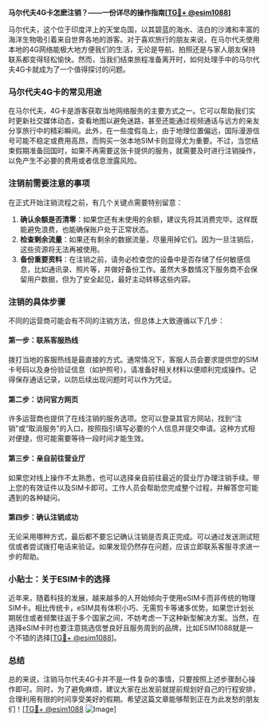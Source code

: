 **马尔代夫4G卡怎麽注销？——一份详尽的操作指南[[TG💪+ @esim1088](https://t.me/s/esim1088)]**

马尔代夫，这个位于印度洋上的天堂岛国，以其碧蓝的海水、洁白的沙滩和丰富的海洋生物吸引着来自世界各地的游客。对于喜欢旅行的朋友来说，在马尔代夫使用本地的4G网络能极大地方便我们的生活，无论是导航、拍照还是与家人朋友保持联系都变得轻松愉快。然而，当我们结束旅程准备离开时，如何处理手中的马尔代夫4G卡就成为了一个值得探讨的问题。

### 马尔代夫4G卡的常见用途

在马尔代夫，4G卡是游客获取当地网络服务的主要方式之一。它可以帮助我们实时更新社交媒体动态，查看地图以避免迷路，甚至还能通过视频通话与远方的亲友分享旅行中的精彩瞬间。此外，在一些度假岛上，由于地理位置偏远，国际漫游信号可能不稳定或费用高昂，而购买一张本地SIM卡则显得尤为重要。不过，当您结束假期准备回国时，如果不再需要这张卡提供的服务，就需要及时进行注销操作，以免产生不必要的费用或者信息泄露风险。

### 注销前需要注意的事项

在正式开始注销流程之前，有几个关键点需要特别留意：

1. **确认余额是否清零**：如果您还有未使用的余额，建议先将其消费完毕。这样既能避免浪费，也能确保账户处于正常状态。
2. **检查剩余流量**：如果还有剩余的数据流量，尽量用掉它们。因为一旦注销后，这些资源将无法再被使用。
3. **备份重要资料**：在注销之前，请务必检查您的设备中是否存储了任何敏感信息，比如通讯录、照片等，并做好备份工作。虽然大多数情况下服务商不会保留用户数据，但为了安全起见，最好主动转移这些内容。

### 注销的具体步骤

不同的运营商可能会有不同的注销方法，但总体上大致遵循以下几步：

#### 第一步：联系客服热线
拨打当地的客服热线是最直接的方式。通常情况下，客服人员会要求提供您的SIM卡号码以及身份验证信息（如护照号）。请准备好相关材料以便顺利完成操作。记得保存通话记录，以防后续出现问题时可以作为凭证。

#### 第二步：访问官方网页
许多运营商也提供了在线注销的服务选项。您可以登录其官方网站，找到“注销”或“取消服务”的入口，按照指引填写必要的个人信息并提交申请。这种方式相对便捷，但可能需要等待一段时间才能生效。

#### 第三步：亲自前往营业厅
如果您对线上操作不太熟悉，也可以选择亲自前往最近的营业厅办理注销手续。带上您的有效证件以及SIM卡即可。工作人员会帮助您完成整个过程，并解答您可能遇到的各种疑问。

#### 第四步：确认注销成功
无论采用哪种方式，最后都不要忘记确认注销是否真正完成。可以通过发送测试短信或者尝试拨打电话来验证。如果发现仍然存在问题，应该立即联系客服寻求进一步的帮助。

### 小贴士：关于ESIM卡的选择

近年来，随着科技的发展，越来越多的人开始倾向于使用eSIM卡而非传统的物理SIM卡。相比传统卡，eSIM具有体积小巧、无需剪卡等诸多优势。如果您计划长期居住或者频繁往返于多个国家之间，不妨考虑一下这种新型解决方案。当然，在选择eSIM卡时也要注意挑选信誉良好且服务周到的品牌，比如ESIM1088就是一个不错的选择[[TG💪+ @esim1088](https://t.me/s/esim1088)]。

### 总结

总的来说，注销马尔代夫4G卡并不是一件复杂的事情，只要按照上述步骤耐心操作即可。同时，为了避免麻烦，建议大家在出发前就提前规划好自己的行程安排，合理利用有限的时间享受美好的假期。希望这篇文章能够帮到正在为此发愁的朋友们！[[TG💪+ @esim1088](https://t.me/s/esim1088) ![Image](https://i.postimg.cc/4NQfJmqS/Snipaste-2025-05-13-00-14-12.png)]